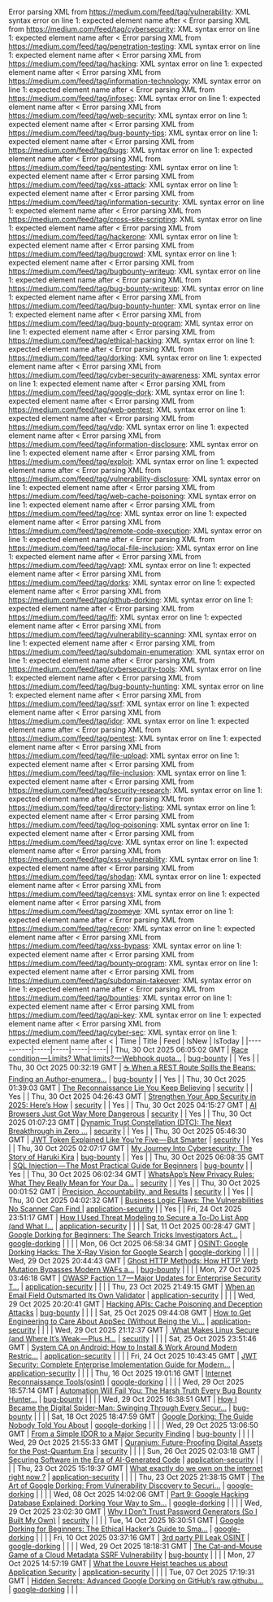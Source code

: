Error parsing XML from https://medium.com/feed/tag/vulnerability: XML syntax error on line 1: expected element name after <
Error parsing XML from https://medium.com/feed/tag/cybersecurity: XML syntax error on line 1: expected element name after <
Error parsing XML from https://medium.com/feed/tag/penetration-testing: XML syntax error on line 1: expected element name after <
Error parsing XML from https://medium.com/feed/tag/hacking: XML syntax error on line 1: expected element name after <
Error parsing XML from https://medium.com/feed/tag/information-technology: XML syntax error on line 1: expected element name after <
Error parsing XML from https://medium.com/feed/tag/infosec: XML syntax error on line 1: expected element name after <
Error parsing XML from https://medium.com/feed/tag/web-security: XML syntax error on line 1: expected element name after <
Error parsing XML from https://medium.com/feed/tag/bug-bounty-tips: XML syntax error on line 1: expected element name after <
Error parsing XML from https://medium.com/feed/tag/bugs: XML syntax error on line 1: expected element name after <
Error parsing XML from https://medium.com/feed/tag/pentesting: XML syntax error on line 1: expected element name after <
Error parsing XML from https://medium.com/feed/tag/xss-attack: XML syntax error on line 1: expected element name after <
Error parsing XML from https://medium.com/feed/tag/information-security: XML syntax error on line 1: expected element name after <
Error parsing XML from https://medium.com/feed/tag/cross-site-scripting: XML syntax error on line 1: expected element name after <
Error parsing XML from https://medium.com/feed/tag/hackerone: XML syntax error on line 1: expected element name after <
Error parsing XML from https://medium.com/feed/tag/bugcrowd: XML syntax error on line 1: expected element name after <
Error parsing XML from https://medium.com/feed/tag/bugbounty-writeup: XML syntax error on line 1: expected element name after <
Error parsing XML from https://medium.com/feed/tag/bug-bounty-writeup: XML syntax error on line 1: expected element name after <
Error parsing XML from https://medium.com/feed/tag/bug-bounty-hunter: XML syntax error on line 1: expected element name after <
Error parsing XML from https://medium.com/feed/tag/bug-bounty-program: XML syntax error on line 1: expected element name after <
Error parsing XML from https://medium.com/feed/tag/ethical-hacking: XML syntax error on line 1: expected element name after <
Error parsing XML from https://medium.com/feed/tag/dorking: XML syntax error on line 1: expected element name after <
Error parsing XML from https://medium.com/feed/tag/cyber-security-awareness: XML syntax error on line 1: expected element name after <
Error parsing XML from https://medium.com/feed/tag/google-dork: XML syntax error on line 1: expected element name after <
Error parsing XML from https://medium.com/feed/tag/web-pentest: XML syntax error on line 1: expected element name after <
Error parsing XML from https://medium.com/feed/tag/vdp: XML syntax error on line 1: expected element name after <
Error parsing XML from https://medium.com/feed/tag/information-disclosure: XML syntax error on line 1: expected element name after <
Error parsing XML from https://medium.com/feed/tag/exploit: XML syntax error on line 1: expected element name after <
Error parsing XML from https://medium.com/feed/tag/vulnerability-disclosure: XML syntax error on line 1: expected element name after <
Error parsing XML from https://medium.com/feed/tag/web-cache-poisoning: XML syntax error on line 1: expected element name after <
Error parsing XML from https://medium.com/feed/tag/rce: XML syntax error on line 1: expected element name after <
Error parsing XML from https://medium.com/feed/tag/remote-code-execution: XML syntax error on line 1: expected element name after <
Error parsing XML from https://medium.com/feed/tag/local-file-inclusion: XML syntax error on line 1: expected element name after <
Error parsing XML from https://medium.com/feed/tag/vapt: XML syntax error on line 1: expected element name after <
Error parsing XML from https://medium.com/feed/tag/dorks: XML syntax error on line 1: expected element name after <
Error parsing XML from https://medium.com/feed/tag/github-dorking: XML syntax error on line 1: expected element name after <
Error parsing XML from https://medium.com/feed/tag/lfi: XML syntax error on line 1: expected element name after <
Error parsing XML from https://medium.com/feed/tag/vulnerability-scanning: XML syntax error on line 1: expected element name after <
Error parsing XML from https://medium.com/feed/tag/subdomain-enumeration: XML syntax error on line 1: expected element name after <
Error parsing XML from https://medium.com/feed/tag/cybersecurity-tools: XML syntax error on line 1: expected element name after <
Error parsing XML from https://medium.com/feed/tag/bug-bounty-hunting: XML syntax error on line 1: expected element name after <
Error parsing XML from https://medium.com/feed/tag/ssrf: XML syntax error on line 1: expected element name after <
Error parsing XML from https://medium.com/feed/tag/idor: XML syntax error on line 1: expected element name after <
Error parsing XML from https://medium.com/feed/tag/pentest: XML syntax error on line 1: expected element name after <
Error parsing XML from https://medium.com/feed/tag/file-upload: XML syntax error on line 1: expected element name after <
Error parsing XML from https://medium.com/feed/tag/file-inclusion: XML syntax error on line 1: expected element name after <
Error parsing XML from https://medium.com/feed/tag/security-research: XML syntax error on line 1: expected element name after <
Error parsing XML from https://medium.com/feed/tag/directory-listing: XML syntax error on line 1: expected element name after <
Error parsing XML from https://medium.com/feed/tag/log-poisoning: XML syntax error on line 1: expected element name after <
Error parsing XML from https://medium.com/feed/tag/cve: XML syntax error on line 1: expected element name after <
Error parsing XML from https://medium.com/feed/tag/xss-vulnerability: XML syntax error on line 1: expected element name after <
Error parsing XML from https://medium.com/feed/tag/shodan: XML syntax error on line 1: expected element name after <
Error parsing XML from https://medium.com/feed/tag/censys: XML syntax error on line 1: expected element name after <
Error parsing XML from https://medium.com/feed/tag/zoomeye: XML syntax error on line 1: expected element name after <
Error parsing XML from https://medium.com/feed/tag/recon: XML syntax error on line 1: expected element name after <
Error parsing XML from https://medium.com/feed/tag/xss-bypass: XML syntax error on line 1: expected element name after <
Error parsing XML from https://medium.com/feed/tag/bounty-program: XML syntax error on line 1: expected element name after <
Error parsing XML from https://medium.com/feed/tag/subdomain-takeover: XML syntax error on line 1: expected element name after <
Error parsing XML from https://medium.com/feed/tag/bounties: XML syntax error on line 1: expected element name after <
Error parsing XML from https://medium.com/feed/tag/api-key: XML syntax error on line 1: expected element name after <
Error parsing XML from https://medium.com/feed/tag/cyber-sec: XML syntax error on line 1: expected element name after <
| Time | Title | Feed | IsNew | IsToday |
|-----------|-----|-----|-----|-----|
| Thu, 30 Oct 2025 06:05:02 GMT | [Race condition — Limits? What limits? — Webhook quota...](https://freedium.cfd/https://medium.com/p/3336afdd8ab4) | [bug-bounty](https://medium.com/feed/tag/bug-bounty) |  | Yes |
| Thu, 30 Oct 2025 00:32:19 GMT | [☕ When a REST Route Spills the Beans: Finding an Author-enumera...](https://freedium.cfd/https://medium.com/p/ce0acde23653) | [bug-bounty](https://medium.com/feed/tag/bug-bounty) |  | Yes |
| Thu, 30 Oct 2025 01:39:03 GMT | [The Reconnaissance Lie You Keep Believing](https://freedium.cfd/https://medium.com/p/fcc6d6184381) | [security](https://medium.com/feed/tag/security) |  | Yes |
| Thu, 30 Oct 2025 04:26:43 GMT | [Strengthen Your App Security in 2025: Here’s How](https://freedium.cfd/https://medium.com/p/ac2c24e4a8ca) | [security](https://medium.com/feed/tag/security) |  | Yes |
| Thu, 30 Oct 2025 04:15:27 GMT | [AI Browsers Just Got Way More Dangerous](https://freedium.cfd/https://medium.com/p/580a2f8ab182) | [security](https://medium.com/feed/tag/security) |  | Yes |
| Thu, 30 Oct 2025 01:07:23 GMT | [Dynamic Trust Constellation (DTC): The Next Breakthrough in Zero ...](https://freedium.cfd/https://medium.com/p/34e02beaea23) | [security](https://medium.com/feed/tag/security) |  | Yes |
| Thu, 30 Oct 2025 05:46:30 GMT | [ JWT Token Explained Like You’re Five — But Smarter](https://freedium.cfd/https://medium.com/p/cec5216a7be3) | [security](https://medium.com/feed/tag/security) |  | Yes |
| Thu, 30 Oct 2025 02:07:17 GMT | [My Journey Into Cybersecurity: The Story of Haruki Kira](https://freedium.cfd/https://medium.com/p/6406c1c70e47) | [bug-bounty](https://medium.com/feed/tag/bug-bounty) |  | Yes |
| Thu, 30 Oct 2025 06:08:35 GMT | [SQL Injection — The Most Practical Guide for Beginners](https://freedium.cfd/https://medium.com/p/e9d2ce946a49) | [bug-bounty](https://medium.com/feed/tag/bug-bounty) |  | Yes |
| Thu, 30 Oct 2025 06:02:34 GMT | [WhatsApp’s New Privacy Rules: What They Really Mean for Your Da...](https://freedium.cfd/https://medium.com/p/d336c548e6f1) | [security](https://medium.com/feed/tag/security) |  | Yes |
| Thu, 30 Oct 2025 00:01:52 GMT | [Precision, Accountability, and Results](https://freedium.cfd/https://medium.com/p/568338331dbd) | [security](https://medium.com/feed/tag/security) |  | Yes |
| Thu, 30 Oct 2025 04:02:32 GMT | [Business Logic Flaws: The Vulnerabilities No Scanner Can Find ](https://freedium.cfd/https://medium.com/p/b52d64692f4d) | [application-security](https://medium.com/feed/tag/application-security) |  | Yes |
| Fri, 24 Oct 2025 23:51:17 GMT | [How I Used Threat Modeling to Secure a To-Do List App (and What I...](https://freedium.cfd/https://medium.com/p/98609dba8c61) | [application-security](https://medium.com/feed/tag/application-security) |  |  |
| Sat, 11 Oct 2025 00:28:47 GMT | [Google Dorking for Beginners: The Search Tricks Investigators Act...](https://freedium.cfd/https://medium.com/p/0fa98cfef5f4) | [google-dorking](https://medium.com/feed/tag/google-dorking) |  |  |
| Mon, 06 Oct 2025 06:58:34 GMT | [OSINT: Google Dorking Hacks: The X-Ray Vision for Google Search](https://freedium.cfd/https://medium.com/p/8c6cd8335ff2) | [google-dorking](https://medium.com/feed/tag/google-dorking) |  |  |
| Wed, 29 Oct 2025 20:44:43 GMT | [Ghost HTTP Methods: How HTTP Verb Mutation Bypasses Modern WAFs a...](https://freedium.cfd/https://medium.com/p/32b66cd392ca) | [bug-bounty](https://medium.com/feed/tag/bug-bounty) |  |  |
| Mon, 27 Oct 2025 03:46:18 GMT | [OWASP Faction 1.7 — Major Updates for Enterprise Security T...](https://freedium.cfd/https://medium.com/p/aa205cef68e7) | [application-security](https://medium.com/feed/tag/application-security) |  |  |
| Thu, 23 Oct 2025 21:49:15 GMT | [When an Email Field Outsmarted Its Own Validator](https://freedium.cfd/https://medium.com/p/9f39acd38afa) | [application-security](https://medium.com/feed/tag/application-security) |  |  |
| Wed, 29 Oct 2025 20:20:41 GMT | [Hacking APIs: Cache Poisoning and Deception Attacks](https://freedium.cfd/https://medium.com/p/19527e2d7e6e) | [bug-bounty](https://medium.com/feed/tag/bug-bounty) |  |  |
| Sat, 25 Oct 2025 09:44:08 GMT | [How to Get Engineering to Care About AppSec (Without Being the Vi...](https://freedium.cfd/https://medium.com/p/b90c1e25304d) | [application-security](https://medium.com/feed/tag/application-security) |  |  |
| Wed, 29 Oct 2025 21:12:37 GMT | [️ What Makes Linux Secure (and Where It’s Weak — Plus H...](https://freedium.cfd/https://medium.com/p/b06019ea7db2) | [security](https://medium.com/feed/tag/security) |  |  |
| Sat, 25 Oct 2025 23:51:46 GMT | [System CA on Android: How to Install & Work Around Modern Restric...](https://freedium.cfd/https://medium.com/p/c570f000ab9a) | [application-security](https://medium.com/feed/tag/application-security) |  |  |
| Fri, 24 Oct 2025 10:43:45 GMT | [JWT Security: Complete Enterprise Implementation Guide for Modern...](https://freedium.cfd/https://medium.com/p/ac055e68ad89) | [application-security](https://medium.com/feed/tag/application-security) |  |  |
| Thu, 16 Oct 2025 19:01:16 GMT | [Internet Reconnaissance Tools(osint)](https://freedium.cfd/https://medium.com/p/2646b86159e7) | [google-dorking](https://medium.com/feed/tag/google-dorking) |  |  |
| Wed, 29 Oct 2025 18:57:14 GMT | [Automation Will Fail You: The Harsh Truth Every Bug Bounty Hunter...](https://freedium.cfd/https://medium.com/p/ad02cbfc7bda) | [bug-bounty](https://medium.com/feed/tag/bug-bounty) |  |  |
| Wed, 29 Oct 2025 16:38:51 GMT | [How I Became the Digital Spider-Man: Swinging Through Every Secur...](https://freedium.cfd/https://medium.com/p/7882e394832b) | [bug-bounty](https://medium.com/feed/tag/bug-bounty) |  |  |
| Sat, 18 Oct 2025 18:47:59 GMT | [Google Dorking: The Guide Nobody Told You About](https://freedium.cfd/https://medium.com/p/8e20cd03743b) | [google-dorking](https://medium.com/feed/tag/google-dorking) |  |  |
| Wed, 29 Oct 2025 13:06:50 GMT | [From a Simple IDOR to a Major Security Finding](https://freedium.cfd/https://medium.com/p/6386077e4b8d) | [bug-bounty](https://medium.com/feed/tag/bug-bounty) |  |  |
| Wed, 29 Oct 2025 21:55:33 GMT | [Quranium: Future-Proofing Digital Assets for the Post-Quantum Era](https://freedium.cfd/https://medium.com/p/46f9f722d296) | [security](https://medium.com/feed/tag/security) |  |  |
| Sun, 26 Oct 2025 02:03:18 GMT | [Securing Software in the Era of AI-Generated Code](https://freedium.cfd/https://medium.com/p/d6026b58ab27) | [application-security](https://medium.com/feed/tag/application-security) |  |  |
| Thu, 23 Oct 2025 15:19:37 GMT | [What exactly do we own on the internet right now ?](https://freedium.cfd/https://medium.com/p/263562bc6115) | [application-security](https://medium.com/feed/tag/application-security) |  |  |
| Thu, 23 Oct 2025 21:38:15 GMT | [The Art of Google Dorking: From Vulnerability Discovery to Securi...](https://freedium.cfd/https://medium.com/p/beeba448159d) | [google-dorking](https://medium.com/feed/tag/google-dorking) |  |  |
| Wed, 08 Oct 2025 14:02:06 GMT | [Part 9: Google Hacking Database Explained: Dorking Your Way to Sm...](https://freedium.cfd/https://medium.com/p/5f31a862fd65) | [google-dorking](https://medium.com/feed/tag/google-dorking) |  |  |
| Wed, 29 Oct 2025 23:02:30 GMT | [Why I Don’t Trust Password Generators (So I Built My Own)](https://freedium.cfd/https://medium.com/p/9dc3c988bfad) | [security](https://medium.com/feed/tag/security) |  |  |
| Tue, 14 Oct 2025 16:30:51 GMT | [Google Dorking for Beginners: The Ethical Hacker’s Guide to Sma...](https://freedium.cfd/https://medium.com/p/c61cdbf152cf) | [google-dorking](https://medium.com/feed/tag/google-dorking) |  |  |
| Fri, 10 Oct 2025 03:37:16 GMT | [3rd party PII Leak OSINT](https://freedium.cfd/https://medium.com/p/75b5f236e3e5) | [google-dorking](https://medium.com/feed/tag/google-dorking) |  |  |
| Wed, 29 Oct 2025 18:18:31 GMT | [The Cat-and-Mouse Game of a Cloud Metadata SSRF Vulnerability](https://freedium.cfd/https://medium.com/p/6efbb26e216a) | [bug-bounty](https://medium.com/feed/tag/bug-bounty) |  |  |
| Mon, 27 Oct 2025 14:57:19 GMT | [What the Louvre Heist teaches us about Application Security](https://freedium.cfd/https://medium.com/p/6c274fbe54df) | [application-security](https://medium.com/feed/tag/application-security) |  |  |
| Tue, 07 Oct 2025 17:19:31 GMT | [Hidden Secrets: Advanced Google Dorking on GitHub’s raw.githubu...](https://freedium.cfd/https://medium.com/p/675374870756) | [google-dorking](https://medium.com/feed/tag/google-dorking) |  |  |
